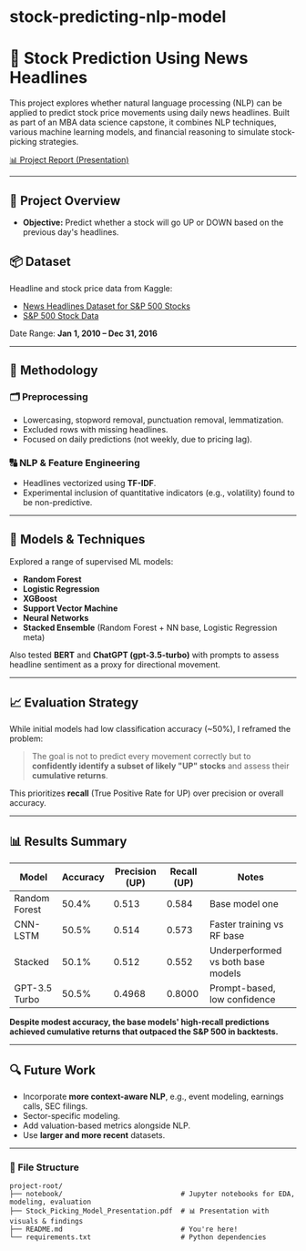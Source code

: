 # stock-predicting-nlp-model

# 🧠 Stock Prediction Using News Headlines

This project explores whether natural language processing (NLP) can be applied to predict stock price movements using daily news headlines. Built as part of an MBA data science capstone, it combines NLP techniques, various machine learning models, and financial reasoning to simulate stock-picking strategies.

[📊 Project Report (Presentation)](./Stock_Picking_Model_Presentation.pdf)

---

## 📌 Project Overview

- **Objective:** Predict whether a stock will go UP or DOWN based on the previous day's headlines.

## 📦 Dataset

Headline and stock price data from Kaggle:

- [News Headlines Dataset for S&P 500 Stocks](https://www.kaggle.com/datasets/miguelaenlle/massive-stock-news-analysis-db-for-nlpbacktests)
- [S&P 500 Stock Data](https://www.kaggle.com/datasets/mosesmoncy/ny-stock-exchange-size-dataset)

Date Range: **Jan 1, 2010 – Dec 31, 2016**


---

## 🧮 Methodology

### 🗂️ Preprocessing
- Lowercasing, stopword removal, punctuation removal, lemmatization.
- Excluded rows with missing headlines.
- Focused on daily predictions (not weekly, due to pricing lag).

### 🔠 NLP & Feature Engineering
- Headlines vectorized using **TF-IDF**.
- Experimental inclusion of quantitative indicators (e.g., volatility) found to be non-predictive.

---

## 🤖 Models & Techniques

Explored a range of supervised ML models:
- **Random Forest**
- **Logistic Regression**
- **XGBoost**
- **Support Vector Machine**
- **Neural Networks**
- **Stacked Ensemble** (Random Forest + NN base, Logistic Regression meta)

Also tested **BERT** and **ChatGPT (gpt-3.5-turbo)** with prompts to assess headline sentiment as a proxy for directional movement.

---

## 📈 Evaluation Strategy

While initial models had low classification accuracy (~50%), I reframed the problem:

> The goal is not to predict every movement correctly but to **confidently identify a subset of likely "UP" stocks** and assess their **cumulative returns**.

This prioritizes **recall** (True Positive Rate for UP) over precision or overall accuracy.

---

## 📊 Results Summary

| Model          | Accuracy | Precision (UP) | Recall (UP) | Notes                              |
|----------------|----------|----------------|-------------|------------------------------------|
| Random Forest  | 50.4%    | 0.513          | 0.584       | Base model one                     |
| CNN-LSTM       | 50.5%    | 0.514          | 0.573       | Faster training vs RF base         |
| Stacked        | 50.1%    | 0.512          | 0.552       | Underperformed vs both base models |
| GPT-3.5 Turbo  | 50.5%    | 0.4968         | 0.8000      | Prompt-based, low confidence       |

**Despite modest accuracy, the base models' high-recall predictions achieved cumulative returns that outpaced the S&P 500 in backtests.**

---

## 🔍 Future Work

- Incorporate **more context-aware NLP**, e.g., event modeling, earnings calls, SEC filings.
- Sector-specific modeling.
- Add valuation-based metrics alongside NLP.
- Use **larger and more recent** datasets.

---

### 📁 File Structure

```
project-root/
├── notebook/                             # Jupyter notebooks for EDA, modeling, evaluation
├── Stock_Picking_Model_Presentation.pdf  # 📊 Presentation with visuals & findings
├── README.md                             # You're here!
└── requirements.txt                      # Python dependencies
```

